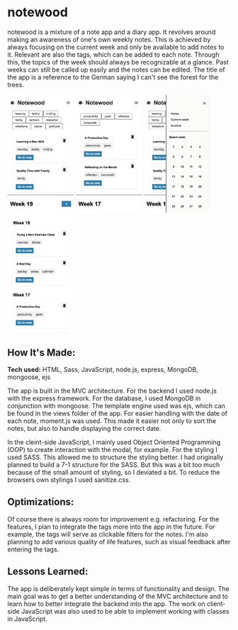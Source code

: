 # notewood

notewood is a mixture of a note app and a diary app. It revolves around making an awareness of one's own weekly notes. This is achieved by always focusing on the current week and only be available to add notes to it. Relevant are also the tags, which can be added to each note. Through this, the topics of the week should always be recognizable at a glance. Past weeks can still be called up easily and the notes can be edited. The title of the app is a reference to the German saying I can't see the forest for the trees.

<p float="left">
  <img src="./config/img/currentWeek.png" width="150" alt="notewood_currentWeek"/>
  <img src="./config/img/targetWeek.png" width="150" alt="notewood_targetWeek"/>
  <img src="./config/img/drawer.png" width="150" alt="notewood_drawer"/> 
  <img src="./config/img/archive.png" width="150" alt="notewood_archive"/>
  
</p>

## How It's Made:

**Tech used:** HTML, Sass, JavaScript, node.js, express, MongoDB, mongoose, ejs

The app is built in the MVC architecture. For the backend I used node.js with the express framework. For the database, I used MongoDB in conjunction with mongoose. The template engine used was ejs, which can be found in the views folder of the app. For easier handling with the date of each note, moment.js was used. This made it easier not only to sort the notes, but also to handle displaying the correct date.

In the cleint-side JavaScript, I mainly used Object Oriented Programming (OOP) to create interaction with the modal, for example. For the styling I used SASS. This allowed me to structure the styling better. I had originally planned to build a 7-1 structure for the SASS. But this was a bit too much because of the small amount of styling, so I deviated a bit. To reduce the browsers own stylings I used sanitize.css.

## Optimizations:

Of course there is always room for improvement e.g. refactoring. For the features, I plan to integrate the tags more into the app in the future. For example, the tags will serve as clickable filters for the notes. I'm also planning to add various quality of life features, such as visual feedback after entering the tags.

## Lessons Learned:

The app is deliberately kept simple in terms of functionality and design. The main goal was to get a better understanding of the MVC architecture and to learn how to better integrate the backend into the app. The work on client-side JavaScript was also used to be able to implement working with classes in JavaScript.
